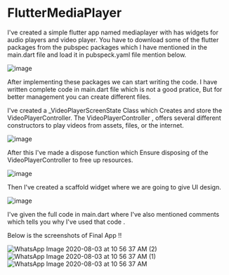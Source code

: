 # FlutterMediaPlayer

I've created a simple flutter app named mediaplayer with has widgets for audio players and video player. 
You have to download some of the flutter packages from the pubspec packages which I have mentioned in the main.dart file and load it in pubspeck.yaml file mention below.

![image](https://user-images.githubusercontent.com/56602504/89256285-642b5080-d641-11ea-856e-a0c2f72a54ea.png)

After implementing these packages we can start writing the  code. I have written complete code in main.dart file which is not a good pratice, But for better management you can create different files.

I've created a  _VideoPlayerScreenState Class which Creates and store the VideoPlayerController. The VideoPlayerController , offers several different constructors to play videos from assets, files, or the internet.

![image](https://user-images.githubusercontent.com/56602504/89258889-b622a500-d646-11ea-95e2-78e490d7fc5c.png)

After this I've made a dispose function which Ensure disposing of the VideoPlayerController to free up resources.

![image](https://user-images.githubusercontent.com/56602504/89258992-f8e47d00-d646-11ea-96df-d0e524f39a32.png)

Then I've created a scaffold widget where we are going to give UI design.

![image](https://user-images.githubusercontent.com/56602504/89259153-4fea5200-d647-11ea-859f-d503e76f6044.png)

I've given the full code in main.dart where I've also mentioned comments which tells you why I've used that code .

Below is the screenshots of Final App !!



![WhatsApp Image 2020-08-03 at 10 56 37 AM (2)](https://user-images.githubusercontent.com/56602504/89149225-93768a80-d579-11ea-8c70-c2dd27c2ba7c.jpeg)
![WhatsApp Image 2020-08-03 at 10 56 37 AM (1)](https://user-images.githubusercontent.com/56602504/89149231-95d8e480-d579-11ea-938e-27c0c141756b.jpeg)
![WhatsApp Image 2020-08-03 at 10 56 37 AM](https://user-images.githubusercontent.com/56602504/89149233-970a1180-d579-11ea-8fa4-a88f417c70c5.jpeg)
